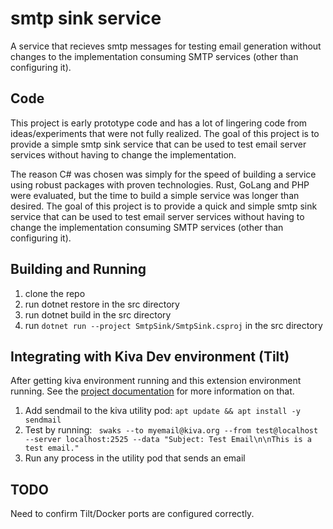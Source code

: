 # smtp sink service

A service that recieves smtp messages for testing email generation without changes to the implementation
consuming SMTP services (other than configuring it).

## Code

This project is early prototype code and has a lot of lingering code from ideas/experiments that were not fully realized. The goal of this project is to provide a simple smtp sink service that can be used to test email server services without having to change the implementation.

The reason C# was chosen was simply for the speed of building a service using robust packages with proven technologies. Rust,
GoLang and PHP were evaluated, but the time to build a simple service was longer than desired.  The goal of this project is to
provide a quick and simple smtp sink service that can be used to test email server services without having to change the implementation
consuming SMTP services (other than configuring it).

## Building and Running

1. clone the repo
2. run dotnet restore in the src directory
3. run dotnet build in the src directory
4. run `dotnet run --project SmtpSink/SmtpSink.csproj` in the src directory

## Integrating with Kiva Dev environment (Tilt)

After getting kiva environment running and this extension environment running. See the [project documentation](../README.md) for more information on that.
1. Add sendmail to the kiva utility pod: `apt update && apt install -y sendmail`
2. Test by running: ` swaks --to myemail@kiva.org --from test@localhost --server localhost:2525 --data "Subject: Test Email\n\nThis is a test email."`
3. Run any process in the utility pod that sends an email


## TODO
Need to confirm Tilt/Docker ports are configured correctly. 







